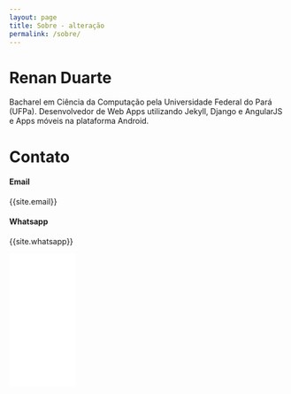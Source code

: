 ```yaml
---
layout: page
title: Sobre - alteração
permalink: /sobre/
---
```

<p>
	<h1>Renan Duarte</h1>
	Bacharel em Ciência da Computação pela Universidade Federal do Pará (UFPa). Desenvolvedor de Web Apps utilizando Jekyll, Django e AngularJS e Apps móveis na plataforma Android.
</p>

<p>
	<h1>Contato</h1>
	<h4>Email</h4>
	{{site.email}}
	<h4>Whatsapp</h4>
	{{site.whatsapp}}
</p>
<iframe style="width:120px;height:240px;" marginwidth="0" marginheight="0" scrolling="no" frameborder="0" src="//ws-na.amazon-adsystem.com/widgets/q?ServiceVersion=20070822&OneJS=1&Operation=GetAdHtml&MarketPlace=BR&source=ac&ref=tf_til&ad_type=product_link&tracking_id=renanduarte64-20&marketplace=amazon&amp;region=BR&placement=8576089904&asins=8576089904&linkId=459c791c0f566c92284e248b442d9491&show_border=false&link_opens_in_new_window=false&price_color=333333&title_color=0066c0&bg_color=ffffff">
    </iframe>
